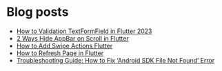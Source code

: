 # Blog posts
<!-- BLOG-POST-LIST:START -->
- [How to Validation TextFormField in Flutter 2023](https://flutterflux.com/how-to-validation-textformfield-in-flutter-2023/)
- [2 Ways Hide AppBar on Scroll in Flutter](https://flutterflux.com/2-ways-hide-appbar-on-scroll-in-flutter/)
- [How to Add Swipe Actions Flutter](https://flutterflux.com/how-to-add-swipe-actions-flutter/)
- [How to Refresh Page in Flutter](https://flutterflux.com/how-to-refresh-page-in-flutter/)
- [Troubleshooting Guide: How to Fix ‘Android SDK File Not Found’ Error](https://flutterflux.com/fix-android-sdk-file-not-found/)
<!-- BLOG-POST-LIST:END -->